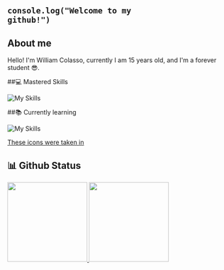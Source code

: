 ## <code>console.log("Welcome to my github!")</code>

## About me
Hello! I'm William Colasso, currently I am 15 years old, and I'm a forever student 😎.

##💻 Mastered Skills

![My Skills](https://skillicons.dev/icons?i=vscode,discord,github,ps,ai,svg&theme=dark)


##📚 Currently learning

 ![My Skills](https://skillicons.dev/icons?i=arch,arduino,css,js,html,git&theme=dark)

<a href="https://skillicons.dev">These icons were taken in</a>


## 📊 Github Status

<table>
 <a href="https://github.com/William-Colasso">
  <img height="180em" src="https://github-readme-stats.vercel.app/api?username=William-Colasso&show_icons=true&theme=tokyonight&include_all_commits=true&count_private=true"/>
  <img height="180em" src="https://github-readme-stats.vercel.app/api/top-langs/?username=William-Colasso&layout=compact&langs_count=6&theme=tokyonight"/>
</table>
